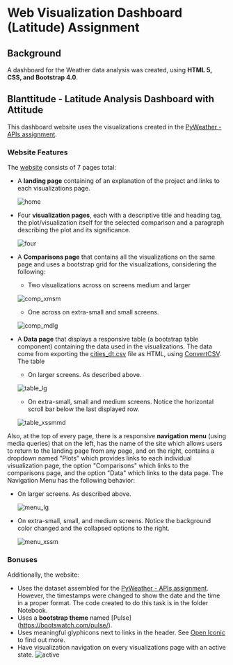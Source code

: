 # Web Visualization Dashboard (Latitude) Assignment

## Background

A dashboard for the Weather data analysis was created, using __HTML 5, CSS, and Bootstrap 4.0__.

## Blanttitude - Latitude Analysis Dashboard with Attitude

This dashboard website uses the visualizations created in the [PyWeather - APIs assignment](https://github.com/bkachava/pandas/tree/master/PyWeather).

### Website Features

The [website](https://bkachava.github.io/web/dashboard) consists of 7 pages total:

* A <strong>landing page</strong> containing of an explanation of the project and links to each visualizations page.

  ![home](Resources/home.png)

* Four <strong>visualization pages</strong>, each with a descriptive title and heading tag, the plot/visualization itself for the selected comparison and a paragraph describing the plot and its significance.

  ![four](Resources/four.png)

* A <strong>Comparisons page</strong> that contains all the visualizations on the same page and uses a bootstrap grid for the visualizations, considering the following: 

  - Two visualizations across on screens medium and larger
  
  ![comp_xmsm](Resources/comp_xssm.png) 

  - One across on extra-small and small screens.
  
  ![comp_mdlg](Resources/comp_mdlg.png) 

* A <strong>Data page</strong> that displays a responsive table (a bootstrap table component) containing the data used in the visualizations. The data come from exporting the [cities_dt.csv](Resources/cities_dt.csv) file as HTML, using [ConvertCSV](http://www.convertcsv.com/csv-to-html.htm). The table  

  - On larger screens. As described above.
  
  ![table_lg](Resources/table_lg.png) 
  
  - On extra-small, small and medium screens. Notice the horizontal scroll bar below the last displayed row.
  
  ![table_xssmmd](Resources/table_xssmmd.png) 

Also, at the top of every page, there is a responsive <strong>navigation menu</strong> (using media queries) that on the left, has the name of the site which allows users to return to the landing page from any page, and on the right, contains a dropdown named "Plots" which provides links to each individual visualization page, the option "Comparisons" which links to the comparisons page, and the option "Data" which links to the data page. The Navigation Menu has the following behavior:

- On larger screens. As described above.
  
  ![menu_lg](Resources/menu_lg.png) 

- On extra-small, small, and medium screens. Notice the background color changed and the collapsed options to the right.

  ![menu_xssm](Resources/menu_xssm.png) 


### Bonuses

Additionally, the website:

* Uses the dataset assembled for the [PyWeather - APIs assignment](https://github.com/bkachava/pandas/tree/master/PyWeather). However, the timestamps were changed to show the date and the time in a proper format. The code created to do this task is in the folder Notebook.
* Uses a __bootstrap theme__ named [Pulse] (https://bootswatch.com/pulse/).
* Uses meaningful glyphicons next to links in the header. See [Open Iconic](https://useiconic.com/open/) to find out more.
* Have visualization navigation on every visualizations page with an active state.
![active](Resources/active.png) 
